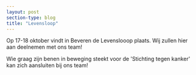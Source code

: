 ```yaml
---
layout: post
section-type: blog
title: "Levensloop"
---
```


Op 17-18 oktober vindt in Beveren de Levenslooop plaats. Wij zullen hier aan deelnemen met ons team!

Wie graag zijn benen in beweging steekt voor de 'Stichting tegen kanker' kan zich aansluiten bij ons team!
